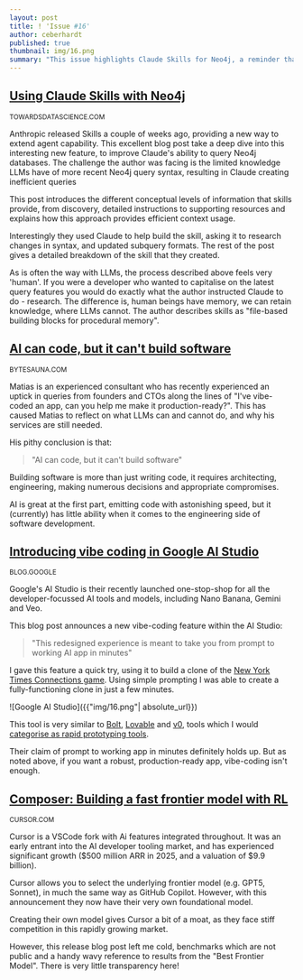 ```yaml
---
layout: post
title: ! 'Issue #16'
author: ceberhardt
published: true
thumbnail: img/16.png
summary: "This issue highlights Claude Skills for Neo4j, a reminder that AI can code but not build software, Google's new vibe-coding feature for rapid prototyping in AI Studio, and Cursor's Composer model release, which offers little transparency."
---
```


## [Using Claude Skills with Neo4j](https://towardsdatascience.com/using-claude-skills-with-neo4j/)

<small>TOWARDSDATASCIENCE.COM</small>

Anthropic released Skills a couple of weeks ago, providing a new way to extend agent capability. This excellent blog post take a deep dive into this interesting new feature, to improve Claude's ability to query Neo4j databases. The challenge the author was facing is the limited knowledge LLMs have of more recent Neo4j query syntax, resulting in Claude creating inefficient queries

This post introduces the different conceptual levels of information that skills provide, from discovery, detailed instructions to supporting resources and explains how this approach provides efficient context usage. 

Interestingly they used Claude to help build the skill, asking it to research changes in syntax, and updated subquery formats. The rest of the post gives a detailed breakdown of the skill that they created.

As is often the way with LLMs, the process described above feels very 'human'. If you were a developer who wanted to capitalise on the latest query features you would do exactly what the author instructed Claude to do - research. The difference is, human beings have memory, we can retain knowledge, where LLMs cannot. The author describes skills as "file-based building blocks for procedural memory". 


## [AI can code, but it can't build software](https://bytesauna.com/post/coding-vs-software-engineering)

<small>BYTESAUNA.COM</small>

Matias is an experienced consultant who has recently experienced an uptick in queries from founders and CTOs along the lines of "I've vibe-coded an app, can you help me make it production-ready?". This has caused Matias to reflect on what LLMs can and cannot do, and why his services are still needed.

His pithy conclusion is that:

> "AI can code, but it can't build software"

Building software is more than just writing code, it requires architecting, engineering, making numerous decisions and appropriate compromises. 

AI is great at the first part, emitting code with astonishing speed, but it (currently) has little ability when it comes to the engineering side of software development.

## [Introducing vibe coding in Google AI Studio](https://blog.google/technology/developers/introducing-vibe-coding-in-google-ai-studio/)

<small>BLOG.GOOGLE</small>

Google's AI Studio is their recently launched one-stop-shop for all the developer-focussed AI tools and models, including Nano Banana, Gemini and Veo.

This blog post announces a new vibe-coding feature within the AI Studio:

> "This redesigned experience is meant to take you from prompt to working AI app in minutes"

I gave this feature a quick try, using it to build a clone of the [New York Times Connections game](https://www.nytimes.com/games/connections). Using simple prompting I was able to create a fully-functioning clone in just a few minutes.

![Google AI Studio]({{"img/16.png"| absolute_url}})

This tool is very similar to [Bolt](https://bolt.new/), [Lovable](https://lovable.dev/) and [v0](https://v0.app/), tools which I would [categorise as rapid prototyping tools](https://blog.scottlogic.com/2025/04/01/making-sense-of-the-ai-developer-tools-ecosystem.html). 

Their claim of prompt to working app in minutes definitely holds up. But as noted above, if you want a robust, production-ready app, vibe-coding isn't enough.

## [Composer: Building a fast frontier model with RL](https://cursor.com/blog/composer)

<small>CURSOR.COM</small>

Cursor is a VSCode fork with Ai features integrated throughout. It was an early entrant into the AI developer tooling market, and has experienced significant growth ($500 million ARR in 2025, and a valuation of $9.9 billion). 

Cursor allows you to select the underlying frontier model (e.g. GPT5, Sonnet), in much the same way as GitHub Copilot. However, with this announcement they now have their very own foundational model.

Creating their own model gives Cursor a bit of a moat, as they face stiff competition in this rapidly growing market. 

However, this release blog post left me cold, benchmarks which are not public and a handy wavy reference to results from the "Best Frontier Model". There is very little transparency here!